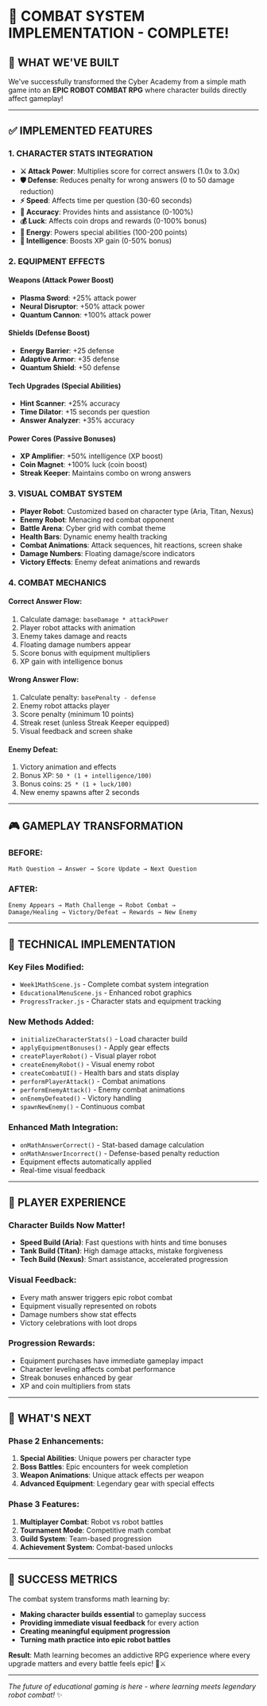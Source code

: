 # 🤖 COMBAT SYSTEM IMPLEMENTATION - COMPLETE!

## 🎯 **WHAT WE'VE BUILT**

We've successfully transformed the Cyber Academy from a simple math game into an **EPIC ROBOT COMBAT RPG** where character builds directly affect gameplay!

---

## ✅ **IMPLEMENTED FEATURES**

### **1. CHARACTER STATS INTEGRATION**
- **⚔️ Attack Power**: Multiplies score for correct answers (1.0x to 3.0x)
- **🛡️ Defense**: Reduces penalty for wrong answers (0 to 50 damage reduction)
- **⚡ Speed**: Affects time per question (30-60 seconds)
- **🎯 Accuracy**: Provides hints and assistance (0-100%)
- **💰 Luck**: Affects coin drops and rewards (0-100% bonus)
- **🔋 Energy**: Powers special abilities (100-200 points)
- **🧠 Intelligence**: Boosts XP gain (0-50% bonus)

### **2. EQUIPMENT EFFECTS**
#### **Weapons (Attack Power Boost)**
- **Plasma Sword**: +25% attack power
- **Neural Disruptor**: +50% attack power  
- **Quantum Cannon**: +100% attack power

#### **Shields (Defense Boost)**
- **Energy Barrier**: +25 defense
- **Adaptive Armor**: +35 defense
- **Quantum Shield**: +50 defense

#### **Tech Upgrades (Special Abilities)**
- **Hint Scanner**: +25% accuracy
- **Time Dilator**: +15 seconds per question
- **Answer Analyzer**: +35% accuracy

#### **Power Cores (Passive Bonuses)**
- **XP Amplifier**: +50% intelligence (XP boost)
- **Coin Magnet**: +100% luck (coin boost)
- **Streak Keeper**: Maintains combo on wrong answers

### **3. VISUAL COMBAT SYSTEM**
- **Player Robot**: Customized based on character type (Aria, Titan, Nexus)
- **Enemy Robot**: Menacing red combat opponent
- **Battle Arena**: Cyber grid with combat theme
- **Health Bars**: Dynamic enemy health tracking
- **Combat Animations**: Attack sequences, hit reactions, screen shake
- **Damage Numbers**: Floating damage/score indicators
- **Victory Effects**: Enemy defeat animations and rewards

### **4. COMBAT MECHANICS**
#### **Correct Answer Flow:**
1. Calculate damage: `baseDamage * attackPower`
2. Player robot attacks with animation
3. Enemy takes damage and reacts
4. Floating damage numbers appear
5. Score bonus with equipment multipliers
6. XP gain with intelligence bonus

#### **Wrong Answer Flow:**
1. Calculate penalty: `basePenalty - defense`
2. Enemy robot attacks player
3. Score penalty (minimum 10 points)
4. Streak reset (unless Streak Keeper equipped)
5. Visual feedback and screen shake

#### **Enemy Defeat:**
1. Victory animation and effects
2. Bonus XP: `50 * (1 + intelligence/100)`
3. Bonus coins: `25 * (1 + luck/100)`
4. New enemy spawns after 2 seconds

---

## 🎮 **GAMEPLAY TRANSFORMATION**

### **BEFORE:**
```
Math Question → Answer → Score Update → Next Question
```

### **AFTER:**
```
Enemy Appears → Math Challenge → Robot Combat → 
Damage/Healing → Victory/Defeat → Rewards → New Enemy
```

---

## 🔧 **TECHNICAL IMPLEMENTATION**

### **Key Files Modified:**
- `Week1MathScene.js` - Complete combat system integration
- `EducationalMenuScene.js` - Enhanced robot graphics
- `ProgressTracker.js` - Character stats and equipment tracking

### **New Methods Added:**
- `initializeCharacterStats()` - Load character build
- `applyEquipmentBonuses()` - Apply gear effects
- `createPlayerRobot()` - Visual player robot
- `createEnemyRobot()` - Visual enemy robot
- `createCombatUI()` - Health bars and stats display
- `performPlayerAttack()` - Combat animations
- `performEnemyAttack()` - Enemy combat animations
- `onEnemyDefeated()` - Victory handling
- `spawnNewEnemy()` - Continuous combat

### **Enhanced Math Integration:**
- `onMathAnswerCorrect()` - Stat-based damage calculation
- `onMathAnswerIncorrect()` - Defense-based penalty reduction
- Equipment effects automatically applied
- Real-time visual feedback

---

## 🎯 **PLAYER EXPERIENCE**

### **Character Builds Now Matter!**
- **Speed Build (Aria)**: Fast questions with hints and time bonuses
- **Tank Build (Titan)**: High damage attacks, mistake forgiveness
- **Tech Build (Nexus)**: Smart assistance, accelerated progression

### **Visual Feedback:**
- Every math answer triggers epic robot combat
- Equipment visually represented on robots
- Damage numbers show stat effects
- Victory celebrations with loot drops

### **Progression Rewards:**
- Equipment purchases have immediate gameplay impact
- Character leveling affects combat performance
- Streak bonuses enhanced by gear
- XP and coin multipliers from stats

---

## 🚀 **WHAT'S NEXT**

### **Phase 2 Enhancements:**
1. **Special Abilities**: Unique powers per character type
2. **Boss Battles**: Epic encounters for week completion
3. **Weapon Animations**: Unique attack effects per weapon
4. **Advanced Equipment**: Legendary gear with special effects

### **Phase 3 Features:**
1. **Multiplayer Combat**: Robot vs robot battles
2. **Tournament Mode**: Competitive math combat
3. **Guild System**: Team-based progression
4. **Achievement System**: Combat-based unlocks

---

## 🎉 **SUCCESS METRICS**

The combat system transforms math learning by:
- **Making character builds essential** to gameplay success
- **Providing immediate visual feedback** for every action
- **Creating meaningful equipment progression** 
- **Turning math practice into epic robot battles**

**Result**: Math learning becomes an addictive RPG experience where every upgrade matters and every battle feels epic! 🤖⚔️

---

*The future of educational gaming is here - where learning meets legendary robot combat!* ✨ 